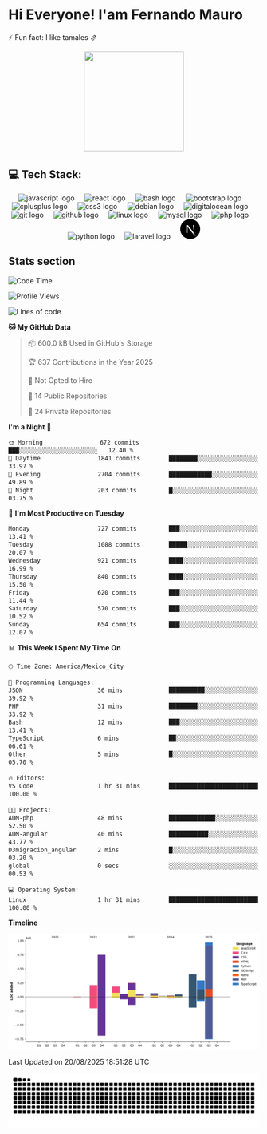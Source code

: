<h1>Hi Everyone! I'am Fernando Mauro </h1>
<p>⚡ Fun fact: I like tamales 🫔</p>

<div align="center">
  <img height="200" width="200" src="https://c.tenor.com/D9bWSaEUuwoAAAAC/tenor.gif"  />
</div>

## 💻 Tech Stack:
<div align="center">
  <img src="https://cdn.jsdelivr.net/gh/devicons/devicon/icons/javascript/javascript-original.svg" height="40" width="40" alt="javascript logo"  />
  <img width="12" />
  <img src="https://cdn.jsdelivr.net/gh/devicons/devicon/icons/react/react-original.svg" height="40" width="40" alt="react logo"  />
  <img width="12" />
  <img src="https://cdn.jsdelivr.net/gh/devicons/devicon/icons/bash/bash-original.svg" height="40" width="40" alt="bash logo"  />
  <img width="12" />
  <img src="https://cdn.jsdelivr.net/gh/devicons/devicon/icons/bootstrap/bootstrap-original.svg" height="40" width="40" alt="bootstrap logo"  />
  <img width="12" />
  <img src="https://cdn.jsdelivr.net/gh/devicons/devicon/icons/cplusplus/cplusplus-original.svg" height="40" width="40" alt="cplusplus logo"  />
  <img width="12" />
  <img src="https://cdn.jsdelivr.net/gh/devicons/devicon/icons/css3/css3-original.svg" height="40" width="40" alt="css3 logo"  />
  <img width="12" />
  <img src="https://cdn.jsdelivr.net/gh/devicons/devicon/icons/debian/debian-original.svg" height="40" width="40" alt="debian logo"  />
  <img width="12" />
  <img src="https://cdn.jsdelivr.net/gh/devicons/devicon/icons/digitalocean/digitalocean-original.svg" height="40" width="40" alt="digitalocean logo"  />
  <img width="12" />
  <img src="https://cdn.jsdelivr.net/gh/devicons/devicon/icons/git/git-original.svg" height="40" width="40" alt="git logo"  />
  <img width="12" />
  <img src="https://cdn.jsdelivr.net/gh/devicons/devicon/icons/github/github-original.svg" height="40" width="40" alt="github logo"  />
  <img width="12" />
  <img src="https://cdn.jsdelivr.net/gh/devicons/devicon/icons/linux/linux-original.svg" height="40" width="40" alt="linux logo"  />
  <img width="12" />
  <img src="https://cdn.jsdelivr.net/gh/devicons/devicon/icons/mysql/mysql-original.svg" height="40" width="40" alt="mysql logo"  />
  <img width="12" />
  <img src="https://cdn.jsdelivr.net/gh/devicons/devicon/icons/php/php-original.svg" height="40" width="40" alt="php logo"  />
  <img width="12" />
  <img src="https://cdn.jsdelivr.net/gh/devicons/devicon/icons/python/python-original.svg" height="40" width="40" alt="python logo"  />
  <img width="12" />
  <img src="https://upload.wikimedia.org/wikipedia/commons/thumb/9/9a/Laravel.svg/50px-Laravel.svg.png" height="40" width="40" alt="laravel logo"  />
  <img width="12" />
  <img src="https://raw.githubusercontent.com/devicons/devicon/ca28c779441053191ff11710fe24a9e6c23690d6/icons/nextjs/nextjs-original.svg" height="40" width="40" alt="Next js logo"  />
</div>

## Stats section
<!--START_SECTION:waka-->
![Code Time](http://img.shields.io/badge/Code%20Time-1%2C477%20hrs%2018%20mins-blue)

![Profile Views](http://img.shields.io/badge/Profile%20Views-0-blue)

![Lines of code](https://img.shields.io/badge/From%20Hello%20World%20I%27ve%20Written-3.3%20million%20lines%20of%20code-blue)

**🐱 My GitHub Data** 

> 📦 600.0 kB Used in GitHub's Storage 
 > 
> 🏆 637 Contributions in the Year 2025
 > 
> 🚫 Not Opted to Hire
 > 
> 📜 14 Public Repositories 
 > 
> 🔑 24 Private Repositories 
 > 
**I'm a Night 🦉** 

```text
🌞 Morning                672 commits         ███░░░░░░░░░░░░░░░░░░░░░░   12.40 % 
🌆 Daytime                1841 commits        ████████░░░░░░░░░░░░░░░░░   33.97 % 
🌃 Evening                2704 commits        ████████████░░░░░░░░░░░░░   49.89 % 
🌙 Night                  203 commits         █░░░░░░░░░░░░░░░░░░░░░░░░   03.75 % 
```
📅 **I'm Most Productive on Tuesday** 

```text
Monday                   727 commits         ███░░░░░░░░░░░░░░░░░░░░░░   13.41 % 
Tuesday                  1088 commits        █████░░░░░░░░░░░░░░░░░░░░   20.07 % 
Wednesday                921 commits         ████░░░░░░░░░░░░░░░░░░░░░   16.99 % 
Thursday                 840 commits         ████░░░░░░░░░░░░░░░░░░░░░   15.50 % 
Friday                   620 commits         ███░░░░░░░░░░░░░░░░░░░░░░   11.44 % 
Saturday                 570 commits         ███░░░░░░░░░░░░░░░░░░░░░░   10.52 % 
Sunday                   654 commits         ███░░░░░░░░░░░░░░░░░░░░░░   12.07 % 
```


📊 **This Week I Spent My Time On** 

```text
🕑︎ Time Zone: America/Mexico_City

💬 Programming Languages: 
JSON                     36 mins             ██████████░░░░░░░░░░░░░░░   39.92 % 
PHP                      31 mins             ████████░░░░░░░░░░░░░░░░░   33.92 % 
Bash                     12 mins             ███░░░░░░░░░░░░░░░░░░░░░░   13.41 % 
TypeScript               6 mins              ██░░░░░░░░░░░░░░░░░░░░░░░   06.61 % 
Other                    5 mins              █░░░░░░░░░░░░░░░░░░░░░░░░   05.70 % 

🔥 Editors: 
VS Code                  1 hr 31 mins        █████████████████████████   100.00 % 

🐱‍💻 Projects: 
ADM-php                  48 mins             █████████████░░░░░░░░░░░░   52.50 % 
ADM-angular              40 mins             ███████████░░░░░░░░░░░░░░   43.77 % 
D3migracion_angular      2 mins              █░░░░░░░░░░░░░░░░░░░░░░░░   03.20 % 
global                   0 secs              ░░░░░░░░░░░░░░░░░░░░░░░░░   00.53 % 

💻 Operating System: 
Linux                    1 hr 31 mins        █████████████████████████   100.00 % 
```

**Timeline**

![Lines of Code chart](https://raw.githubusercontent.com/Fernando-Mauro/Fernando-Mauro/master/assets/bar_graph.png)


 Last Updated on 20/08/2025 18:51:28 UTC
<!--END_SECTION:waka-->

<img src="https://raw.githubusercontent.com/fernando-mauro/fernando-mauro/output/snake.svg" alt="Snake animation" />
